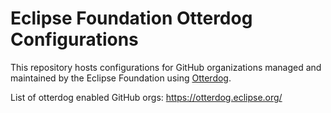 # Eclipse Foundation Otterdog Configurations

This repository hosts configurations for GitHub organizations managed and maintained by the Eclipse Foundation using [Otterdog](https://github.com/eclipse-csi/otterdog).

List of otterdog enabled GitHub orgs: https://otterdog.eclipse.org/
